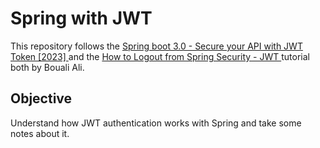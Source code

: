 # Spring with JWT
This repository follows  the [Spring boot 3.0 - Secure your API with JWT Token [2023]
](https://www.youtube.com/watch?v=BVdQ3iuovg0&list=PL41m5U3u3wwl5FoM2Y5gIu1Q-Wr5ascD_&index=9&t=3607s) and the [How to Logout from Spring Security - JWT
](https://www.youtube.com/watch?v=0GGFZdYe-FY&list=PL41m5U3u3wwl5FoM2Y5gIu1Q-Wr5ascD_&index=6) tutorial both by Bouali Ali.

## Objective
Understand how JWT authentication works with Spring and take some notes about it.
